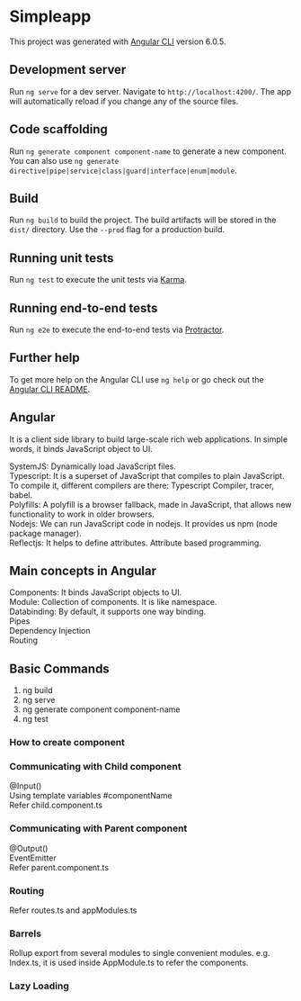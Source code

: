 # Simpleapp

This project was generated with [Angular CLI](https://github.com/angular/angular-cli) version 6.0.5.

## Development server

Run `ng serve` for a dev server. Navigate to `http://localhost:4200/`. The app will automatically reload if you change any of the source files.

## Code scaffolding

Run `ng generate component component-name` to generate a new component. You can also use `ng generate directive|pipe|service|class|guard|interface|enum|module`.

## Build

Run `ng build` to build the project. The build artifacts will be stored in the `dist/` directory. Use the `--prod` flag for a production build.

## Running unit tests

Run `ng test` to execute the unit tests via [Karma](https://karma-runner.github.io).

## Running end-to-end tests

Run `ng e2e` to execute the end-to-end tests via [Protractor](http://www.protractortest.org/).

## Further help

To get more help on the Angular CLI use `ng help` or go check out the [Angular CLI README](https://github.com/angular/angular-cli/blob/master/README.md).

## Angular

It is a client side library to build large-scale rich web applications. In simple words, it binds JavaScript object to UI.


  SystemJS: Dynamically load JavaScript files.<br>
  Typescript:  It is a superset of JavaScript that compiles to plain JavaScript. To compile it, different compilers are there: Typescript Compiler, tracer, babel.<br>
  Polyfills: A polyfill is a browser fallback, made in JavaScript, that allows new functionality to work in older browsers.<br>
  Nodejs: We can run JavaScript code in nodejs. It provides us npm (node package manager).<br>
  Reflectjs: It helps to define attributes. Attribute based programming.<br>
  
  
## Main concepts in Angular

  Components: It binds JavaScript objects to UI.<br>
  Module: Collection of components. It is like namespace.<br>
  Databinding: By default, it supports one way binding.<br> 
  Pipes<br>
  Dependency Injection<br>
  Routing<br>


## Basic Commands

  1. ng build<br/>
  2. ng serve<br/>
  3. ng generate component component-name<br/>
  4. ng test<br/>
  

### How to create component ###


### Communicating with Child component ###

  @Input()<br/>
  Using template variables #componentName <br/>
  Refer child.component.ts<br/>

### Communicating with Parent component ###

  @Output()<br/>
  EventEmitter<br/>
  Refer parent.component.ts<br/>
  
### Routing
Refer routes.ts and appModules.ts

### Barrels
Rollup export from several modules to single convenient modules.
e.g. Index.ts, it is used inside AppModule.ts to refer the components.

### Lazy Loading


